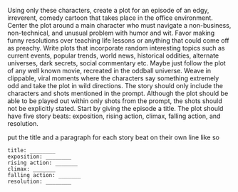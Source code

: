 Using only these characters, create a plot for an episode of an edgy, irreverent, comedy cartoon that takes place in the office environment. Center the plot around a main character who must navigate a non-business, non-technical, and unusual problem with humor and wit. Favor making funny resolutions over teaching life lessons or anything that could come off as preachy. Write plots that incorporate random interesting topics such as current events, popular trends, world news, historical oddities, alternate universes, dark secrets, social commentary etc. Maybe just follow the plot of any well known movie, recreated in the oddball universe. Weave in clippable, viral moments where the characters say something extremely odd and take the plot in wild directions. The story should only include the characters and shots mentioned in the prompt. Although the plot should be able to be played out within only shots from the prompt, the shots should not be explicitly stated. Start by giving the episode a title. The plot should have five story beats: exposition, rising action, climax, falling action, and resolution.

put the title and a paragraph for each story beat on their own line like so
```
title: ________
exposition: ________
rising action: _______
climax: _______
falling action: _______
resolution: ________
```